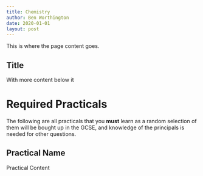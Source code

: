 ```yaml
---
title: Chemistry
author: Ben Worthington
date: 2020-01-01
layout: post
---
```


This is where the page content goes.

## Title

With more content below it

# Required Practicals

The following are all practicals that you **must** learn as a random selection of them will be bought up in the GCSE, and knowledge of the principals is needed for other questions.

## Practical Name

Practical Content